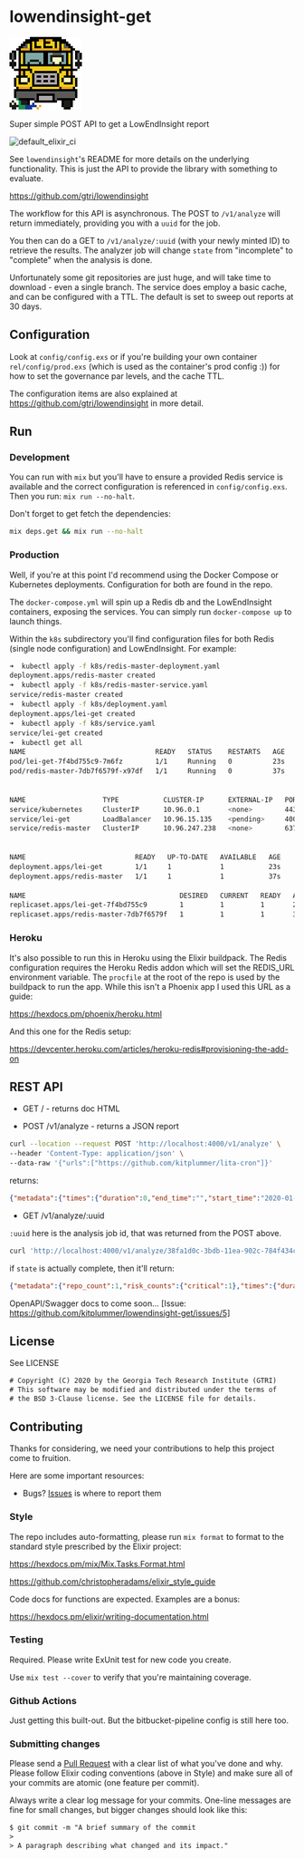 # lowendinsight-get

![bus_factor](priv/static/images/lei_bus_128.png)

Super simple POST API to get a LowEndInsight report

![default_elixir_ci](https://github.com/gtri/lowendinsight-get/workflows/default_elixir_ci/badge.svg)

See `lowendinsight`'s README for more details on the underlying
functionality.  This is just the API to provide the library with
something to evaluate.

https://github.com/gtri/lowendinsight

The workflow for this API is asynchronous.  The POST to `/v1/analyze` will return immediately, providing you with a `uuid` for the job.

You then can do a GET to `/v1/analyze/:uuid` (with your newly minted ID) to retrieve the results.  The analyzer job will change `state` from "incomplete" to "complete" when the analysis is done.

Unfortunately some git repositories are just huge, and will take time to download - even a single branch.  The service does employ a basic cache, and can be configured with a TTL.  The default is set to sweep out reports at 30 days.

## Configuration

Look at `config/config.exs` or if you're building your own container
`rel/config/prod.exs` (which is used as the container's prod config :)) for how to set the governance par levels, and the cache TTL.

The configuration items are also explained at
https://github.com/gtri/lowendinsight in more detail.

## Run

### Development

You can run with `mix` but you'll have to ensure a provided Redis service is available and the correct configuration is referenced in `config/config.exs`.  Then you run: `mix run --no-halt`.

Don't forget to get fetch the dependencies:

```bash
mix deps.get && mix run --no-halt
```

### Production

Well, if you're at this point I'd recommend using the Docker Compose or Kubernetes deployments.  Configuration for both are found in the repo.

The `docker-compose.yml` will spin up a Redis db and the LowEndInsight containers, exposing the services.  You can simply run `docker-compose up` to launch things.

Within the `k8s` subdirectory you'll find configuration files for both Redis (single node configuration) and LowEndInsight.  For example:

```bash
➜  kubectl apply -f k8s/redis-master-deployment.yaml
deployment.apps/redis-master created
➜  kubectl apply -f k8s/redis-master-service.yaml
service/redis-master created
➜  kubectl apply -f k8s/deployment.yaml
deployment.apps/lei-get created
➜  kubectl apply -f k8s/service.yaml
service/lei-get created
➜  kubectl get all
NAME                                READY   STATUS    RESTARTS   AGE
pod/lei-get-7f4bd755c9-7m6fz        1/1     Running   0          23s
pod/redis-master-7db7f6579f-x97df   1/1     Running   0          37s


NAME                   TYPE           CLUSTER-IP      EXTERNAL-IP   PORT(S)          AGE
service/kubernetes     ClusterIP      10.96.0.1       <none>        443/TCP          17d
service/lei-get        LoadBalancer   10.96.15.135    <pending>     4000:32224/TCP   17s
service/redis-master   ClusterIP      10.96.247.238   <none>        6379/TCP         33s


NAME                           READY   UP-TO-DATE   AVAILABLE   AGE
deployment.apps/lei-get        1/1     1            1           23s
deployment.apps/redis-master   1/1     1            1           37s

NAME                                      DESIRED   CURRENT   READY   AGE
replicaset.apps/lei-get-7f4bd755c9        1         1         1       23s
replicaset.apps/redis-master-7db7f6579f   1         1         1       37s
```

### Heroku

It's also possible to run this in Heroku using the Elixir buildpack.  The Redis configuration requires the Heroku Redis addon which will set the REDIS_URL environment variable.  The `procfile` at the root of the repo is used by the buildpack to run the app.  While this isn't a Phoenix app I used this URL as a guide:

https://hexdocs.pm/phoenix/heroku.html

And this one for the Redis setup:

https://devcenter.heroku.com/articles/heroku-redis#provisioning-the-add-on

## REST API

* GET / - returns doc HTML

* POST /v1/analyze - returns a JSON report

```bash
curl --location --request POST 'http://localhost:4000/v1/analyze' \
--header 'Content-Type: application/json' \
--data-raw '{"urls":["https://github.com/kitplummer/lita-cron"]}'
```

returns:

```json
{"metadata":{"times":{"duration":0,"end_time":"","start_time":"2020-01-20T23:18:52.800934Z"}},"report":{"repos":[{"data":{"repo":"https://github.com/kitplummer/lita-cron"}}]},"state":"incomplete","uuid":"38fa1d0c-3bdb-11ea-902c-784f434ce29a"}
```

* GET /v1/analyze/:uuid

`:uuid` here is the analysis job id, that was returned from the POST above.

```bash
curl 'http://localhost:4000/v1/analyze/38fa1d0c-3bdb-11ea-902c-784f434ce29a'
```

if `state` is actually complete, then it'll return:

```json
{"metadata":{"repo_count":1,"risk_counts":{"critical":1},"times":{"duration":1,"end_time":"2020-01-20T23:18:53.491871Z","start_time":"2020-01-20T23:18:52.800934Z"}},"report":{"repos":[{"data":{"config":{"medium_functional_contributors_level":5,"high_contributor_level":3,"high_functional_contributors_level":3,"high_currency_level":52,"high_large_commit_level":0.15,"critical_large_commit_level":0.3,"critical_currency_level":104,"critical_contributor_level":2,"medium_contributor_level":5,"medium_currency_level":26,"medium_large_commit_level":0.05,"critical_functional_contributors_level":2},"repo":"https://github.com/kitplummer/lita-cron","results":{"commit_currency_risk":"critical","commit_currency_weeks":215,"contributor_count":3,"contributor_risk":"medium","functional_contributor_names":["Kit Plummer"],"functional_contributors":1,"functional_contributors_risk":"critical","large_recent_commit_risk":"critical","recent_commit_size_in_percent_of_codebase":0.6266666666666667},"risk":"critical"},"header":{"duration":1,"end_time":"2020-01-20T23:18:53.490764Z","library_version":"0.3.1","source_client":"lei-get","start_time":"2020-01-20T23:18:52.843176Z","uuid":"396366b8-3bdb-11ea-9987-784f434ce29a"}}],"uuid":"396379aa-3bdb-11ea-a2d8-784f434ce29a"},"state":"complete"}
```

OpenAPI/Swagger docs to come soon...
[Issue: https://github.com/kitplummer/lowendinsight-get/issues/5]

## License

See LICENSE

```
# Copyright (C) 2020 by the Georgia Tech Research Institute (GTRI)
# This software may be modified and distributed under the terms of
# the BSD 3-Clause license. See the LICENSE file for details.
```

## Contributing

Thanks for considering, we need your contributions to help this project come to fruition.

Here are some important resources:

  * Bugs? [Issues](https://github.com/gtri/lowendinsight-get/issues/new) is where to report them

### Style

The repo includes auto-formatting, please run `mix format` to format to
the standard style prescribed by the Elixir project:

https://hexdocs.pm/mix/Mix.Tasks.Format.html

https://github.com/christopheradams/elixir_style_guide

Code docs for functions are expected.  Examples are a bonus:

https://hexdocs.pm/elixir/writing-documentation.html

### Testing

Required. Please write ExUnit test for new code you create.

Use `mix test --cover` to verify that you're maintaining coverage.


### Github Actions

Just getting this built-out.  But the bitbucket-pipeline config is still
here too.

### Submitting changes

Please send a [Pull Request](https://github.com/gtri/lowendinsight-get/pull-requests/) with a clear list of what you've done and why. Please follow Elixir coding conventions (above in Style) and make sure all of your commits are atomic (one feature per commit).

Always write a clear log message for your commits. One-line messages are fine for small changes, but bigger changes should look like this:

    $ git commit -m "A brief summary of the commit
    >
    > A paragraph describing what changed and its impact."
